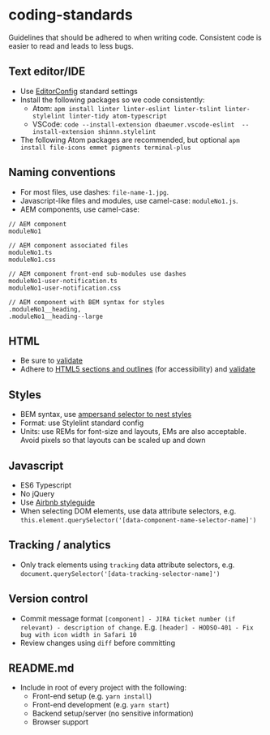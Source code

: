 # coding-standards
Guidelines that should be adhered to when writing code. Consistent code is easier to read and leads to less bugs. 

## Text editor/IDE

* Use [EditorConfig](http://editorconfig.org/) standard settings
* Install the following packages so we code consistently:
   - Atom: `apm install linter linter-eslint linter-tslint linter-stylelint linter-tidy atom-typescript`
   - VSCode: `code --install-extension dbaeumer.vscode-eslint  --install-extension shinnn.stylelint`
* The following Atom packages are recommended, but optional `apm install file-icons emmet pigments terminal-plus`

## Naming conventions
* For most files, use dashes: `file-name-1.jpg`.
* Javascript-like files and modules, use camel-case: `moduleNo1.js`.
* AEM components, use camel-case:

```
// AEM component
moduleNo1

// AEM component associated files
moduleNo1.ts
moduleNo1.css

// AEM component front-end sub-modules use dashes
moduleNo1-user-notification.ts
moduleNo1-user-notification.css

// AEM component with BEM syntax for styles
.moduleNo1__heading,
.moduleNo1__heading--large
```

## HTML
* Be sure to [validate](https://validator.w3.org/)
* Adhere to [HTML5 sections and outlines](https://developer.mozilla.org/en-US/docs/Web/Guide/HTML/Using_HTML_sections_and_outlines) (for accessibility) and [validate](https://gsnedders.html5.org/outliner/)

## Styles
* BEM syntax, use [ampersand selector to nest styles](https://jonsuh.com/blog/sass-bem-selector-and-trailing-ampersand/#bem-selector-support)
* Format: use Stylelint standard config
* Units: use REMs for font-size and layouts, EMs are also acceptable. Avoid pixels so that layouts can be scaled up and down 

## Javascript
* ES6 Typescript
* No jQuery
* Use [Airbnb styleguide](http://github.com/airbnb/javascript)
* When selecting DOM elements, use data attribute selectors, e.g. `this.element.querySelector('[data-component-name-selector-name]')`

## Tracking / analytics
* Only track elements using `tracking` data attribute selectors, e.g. `document.querySelector('[data-tracking-selector-name]')`

## Version control
* Commit message format `[component] - JIRA ticket number (if relevant) - description of change`. E.g. `[header] - HODSO-401 - Fix bug with icon width in Safari 10`
* Review changes using `diff` before committing

## README.md
* Include in root of every project with the following:
     * Front-end setup (e.g. `yarn install`)
     * Front-end development (e.g. `yarn start`)
     * Backend setup/server (no sensitive information)
     * Browser support

